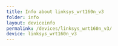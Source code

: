 ```yaml
---
title: Info about linksys_wrt160n_v3
folder: info
layout: deviceinfo
permalink: /devices/linksys_wrt160n_v3/
device: linksys_wrt160n_v3
---
```

